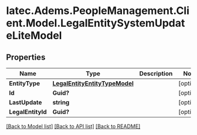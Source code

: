 # Iatec.Adems.PeopleManagement.Client.Model.LegalEntitySystemUpdateLiteModel
## Properties

Name | Type | Description | Notes
------------ | ------------- | ------------- | -------------
**EntityType** | [**LegalEntityEntityTypeModel**](LegalEntityEntityTypeModel.md) |  | [optional] 
**Id** | **Guid?** |  | [optional] 
**LastUpdate** | **string** |  | [optional] 
**LegalEntityId** | **Guid?** |  | [optional] 

[[Back to Model list]](../README.md#documentation-for-models) [[Back to API list]](../README.md#documentation-for-api-endpoints) [[Back to README]](../README.md)

